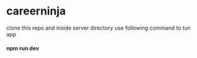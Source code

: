 # careerninja

clone this repo and inside server directory use following command to tun app

#### npm run dev
